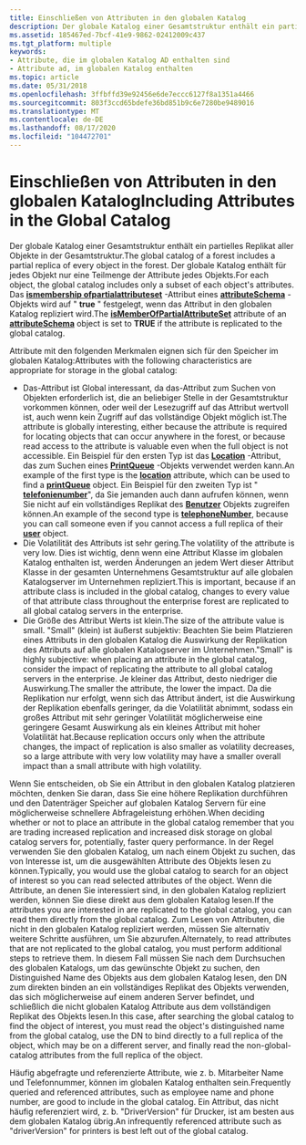 ```yaml
---
title: Einschließen von Attributen in den globalen Katalog
description: Der globale Katalog einer Gesamtstruktur enthält ein partielles Replikat aller Objekte in der Gesamtstruktur.
ms.assetid: 185467ed-7bcf-41e9-9862-02412009c437
ms.tgt_platform: multiple
keywords:
- Attribute, die im globalen Katalog AD enthalten sind
- Attribute ad, im globalen Katalog enthalten
ms.topic: article
ms.date: 05/31/2018
ms.openlocfilehash: 3ffbffd39e92456e6de7eccc6127f8a1351a4466
ms.sourcegitcommit: 803f3ccd65bdefe36bd851b9c6e7280be9489016
ms.translationtype: MT
ms.contentlocale: de-DE
ms.lasthandoff: 08/17/2020
ms.locfileid: "104472701"
---
```

# <a name="including-attributes-in-the-global-catalog"></a><span data-ttu-id="1841b-105">Einschließen von Attributen in den globalen Katalog</span><span class="sxs-lookup"><span data-stu-id="1841b-105">Including Attributes in the Global Catalog</span></span>

<span data-ttu-id="1841b-106">Der globale Katalog einer Gesamtstruktur enthält ein partielles Replikat aller Objekte in der Gesamtstruktur.</span><span class="sxs-lookup"><span data-stu-id="1841b-106">The global catalog of a forest includes a partial replica of every object in the forest.</span></span> <span data-ttu-id="1841b-107">Der globale Katalog enthält für jedes Objekt nur eine Teilmenge der Attribute jedes Objekts.</span><span class="sxs-lookup"><span data-stu-id="1841b-107">For each object, the global catalog includes only a subset of each object's attributes.</span></span> <span data-ttu-id="1841b-108">Das [**ismembership ofpartialattributeset**](/windows/desktop/ADSchema/a-ismemberofpartialattributeset) -Attribut eines [**attributeSchema**](/windows/desktop/ADSchema/c-attributeschema) -Objekts wird auf " **true** " festgelegt, wenn das Attribut in den globalen Katalog repliziert wird.</span><span class="sxs-lookup"><span data-stu-id="1841b-108">The [**isMemberOfPartialAttributeSet**](/windows/desktop/ADSchema/a-ismemberofpartialattributeset) attribute of an [**attributeSchema**](/windows/desktop/ADSchema/c-attributeschema) object is set to **TRUE** if the attribute is replicated to the global catalog.</span></span>

<span data-ttu-id="1841b-109">Attribute mit den folgenden Merkmalen eignen sich für den Speicher im globalen Katalog:</span><span class="sxs-lookup"><span data-stu-id="1841b-109">Attributes with the following characteristics are appropriate for storage in the global catalog:</span></span>

-   <span data-ttu-id="1841b-110">Das-Attribut ist Global interessant, da das-Attribut zum Suchen von Objekten erforderlich ist, die an beliebiger Stelle in der Gesamtstruktur vorkommen können, oder weil der Lesezugriff auf das Attribut wertvoll ist, auch wenn kein Zugriff auf das vollständige Objekt möglich ist.</span><span class="sxs-lookup"><span data-stu-id="1841b-110">The attribute is globally interesting, either because the attribute is required for locating objects that can occur anywhere in the forest, or because read access to the attribute is valuable even when the full object is not accessible.</span></span> <span data-ttu-id="1841b-111">Ein Beispiel für den ersten Typ ist das [**Location**](/windows/desktop/ADSchema/a-location) -Attribut, das zum Suchen eines [**PrintQueue**](/windows/desktop/ADSchema/c-printqueue) -Objekts verwendet werden kann.</span><span class="sxs-lookup"><span data-stu-id="1841b-111">An example of the first type is the [**location**](/windows/desktop/ADSchema/a-location) attribute, which can be used to find a [**printQueue**](/windows/desktop/ADSchema/c-printqueue) object.</span></span> <span data-ttu-id="1841b-112">Ein Beispiel für den zweiten Typ ist " [**telefonienumber**](/windows/desktop/ADSchema/a-telephonenumber)", da Sie jemanden auch dann aufrufen können, wenn Sie nicht auf ein vollständiges Replikat des [**Benutzer**](/windows/desktop/ADSchema/c-user) Objekts zugreifen können.</span><span class="sxs-lookup"><span data-stu-id="1841b-112">An example of the second type is [**telephoneNumber**](/windows/desktop/ADSchema/a-telephonenumber), because you can call someone even if you cannot access a full replica of their [**user**](/windows/desktop/ADSchema/c-user) object.</span></span>
-   <span data-ttu-id="1841b-113">Die Volatilität des Attributs ist sehr gering.</span><span class="sxs-lookup"><span data-stu-id="1841b-113">The volatility of the attribute is very low.</span></span> <span data-ttu-id="1841b-114">Dies ist wichtig, denn wenn eine Attribut Klasse im globalen Katalog enthalten ist, werden Änderungen an jedem Wert dieser Attribut Klasse in der gesamten Unternehmens Gesamtstruktur auf alle globalen Katalogserver im Unternehmen repliziert.</span><span class="sxs-lookup"><span data-stu-id="1841b-114">This is important, because if an attribute class is included in the global catalog, changes to every value of that attribute class throughout the enterprise forest are replicated to all global catalog servers in the enterprise.</span></span>
-   <span data-ttu-id="1841b-115">Die Größe des Attribut Werts ist klein.</span><span class="sxs-lookup"><span data-stu-id="1841b-115">The size of the attribute value is small.</span></span> <span data-ttu-id="1841b-116">"Small" (klein) ist äußerst subjektiv: Beachten Sie beim Platzieren eines Attributs in den globalen Katalog die Auswirkung der Replikation des Attributs auf alle globalen Katalogserver im Unternehmen.</span><span class="sxs-lookup"><span data-stu-id="1841b-116">"Small" is highly subjective: when placing an attribute in the global catalog, consider the impact of replicating the attribute to all global catalog servers in the enterprise.</span></span> <span data-ttu-id="1841b-117">Je kleiner das Attribut, desto niedriger die Auswirkung.</span><span class="sxs-lookup"><span data-stu-id="1841b-117">The smaller the attribute, the lower the impact.</span></span> <span data-ttu-id="1841b-118">Da die Replikation nur erfolgt, wenn sich das Attribut ändert, ist die Auswirkung der Replikation ebenfalls geringer, da die Volatilität abnimmt, sodass ein großes Attribut mit sehr geringer Volatilität möglicherweise eine geringere Gesamt Auswirkung als ein kleines Attribut mit hoher Volatilität hat.</span><span class="sxs-lookup"><span data-stu-id="1841b-118">Because replication occurs only when the attribute changes, the impact of replication is also smaller as volatility decreases, so a large attribute with very low volatility may have a smaller overall impact than a small attribute with high volatility.</span></span>

<span data-ttu-id="1841b-119">Wenn Sie entscheiden, ob Sie ein Attribut in den globalen Katalog platzieren möchten, denken Sie daran, dass Sie eine höhere Replikation durchführen und den Datenträger Speicher auf globalen Katalog Servern für eine möglicherweise schnellere Abfrageleistung erhöhen.</span><span class="sxs-lookup"><span data-stu-id="1841b-119">When deciding whether or not to place an attribute in the global catalog remember that you are trading increased replication and increased disk storage on global catalog servers for, potentially, faster query performance.</span></span> <span data-ttu-id="1841b-120">In der Regel verwenden Sie den globalen Katalog, um nach einem Objekt zu suchen, das von Interesse ist, um die ausgewählten Attribute des Objekts lesen zu können.</span><span class="sxs-lookup"><span data-stu-id="1841b-120">Typically, you would use the global catalog to search for an object of interest so you can read selected attributes of the object.</span></span> <span data-ttu-id="1841b-121">Wenn die Attribute, an denen Sie interessiert sind, in den globalen Katalog repliziert werden, können Sie diese direkt aus dem globalen Katalog lesen.</span><span class="sxs-lookup"><span data-stu-id="1841b-121">If the attributes you are interested in are replicated to the global catalog, you can read them directly from the global catalog.</span></span> <span data-ttu-id="1841b-122">Zum Lesen von Attributen, die nicht in den globalen Katalog repliziert werden, müssen Sie alternativ weitere Schritte ausführen, um Sie abzurufen.</span><span class="sxs-lookup"><span data-stu-id="1841b-122">Alternately, to read attributes that are not replicated to the global catalog, you must perform additional steps to retrieve them.</span></span> <span data-ttu-id="1841b-123">In diesem Fall müssen Sie nach dem Durchsuchen des globalen Katalogs, um das gewünschte Objekt zu suchen, den Distinguished Name des Objekts aus dem globalen Katalog lesen, den DN zum direkten binden an ein vollständiges Replikat des Objekts verwenden, das sich möglicherweise auf einem anderen Server befindet, und schließlich die nicht globalen Katalog Attribute aus dem vollständigen Replikat des Objekts lesen.</span><span class="sxs-lookup"><span data-stu-id="1841b-123">In this case, after searching the global catalog to find the object of interest, you must read the object's distinguished name from the global catalog, use the DN to bind directly to a full replica of the object, which may be on a different server, and finally read the non-global-catalog attributes from the full replica of the object.</span></span>

<span data-ttu-id="1841b-124">Häufig abgefragte und referenzierte Attribute, wie z. b. Mitarbeiter Name und Telefonnummer, können im globalen Katalog enthalten sein.</span><span class="sxs-lookup"><span data-stu-id="1841b-124">Frequently queried and referenced attributes, such as employee name and phone number, are good to include in the global catalog.</span></span> <span data-ttu-id="1841b-125">Ein Attribut, das nicht häufig referenziert wird, z. b. "DriverVersion" für Drucker, ist am besten aus dem globalen Katalog übrig.</span><span class="sxs-lookup"><span data-stu-id="1841b-125">An infrequently referenced attribute such as "driverVersion" for printers is best left out of the global catalog.</span></span>

 

 